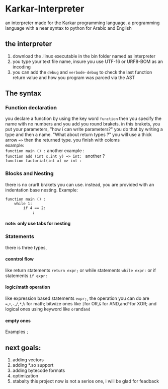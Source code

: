 
# Karkar-Interpreter 
an interpreter made for the Karkar programming language. a programming language with a near syntax to python for Arabic and English

## the interpreter
1. download the .linux executable in the bin folder named as interpreter
2. you type your text file name, insure you use UTF-16 or URF8-BOM as an incoding
3. you can add the `debug` and `verbode-debug` to check the last function return value and how you program was parced via the AST
   
## The syntax
### Function declaration 
you declare a function by using the key word `function`
then you specify the name with no numbers
and you add you round brakets. in this brakets, you put your parameters, "how i can write parameters?" you do that by writing a type and then a name. "What about return types ?" you will use a thick arrow `=>` then the returned type. you finish with coloms<br/>
example:<br/> `function main () :` another example : <br/> `function add (int x,int y) => int: ` another ? <br/> `function factorial(int x) => int :`

### Blocks and Nesting
there is no crurlt brakets you can use. instead, you are provided with an indentation base nesting. Example:
```
function main () :
    while 1:
        if 4 == 2:
            ;
```
#### note: only use tabs for nesting

### Statements
there is three types,
#### conntrol flow 
like return statements `return expr;` or while statements `while expr:` or if statements `if expr:`
#### logic/math operation
like expression based statements `expr;`, the operation you can do are `=`,`+`,`-`,`/`,`*`,`%` for math; bitwize ones like `|`for OR,`&` for AND,and`^`for XOR; and logical ones using keyword like `or`and`and`
#### empty ones
Examples `;`

## next goals:
1. adding vectors
2. adding *.so support
3. adding bytecode formats
4. optimization
5. stabalty
this project now is not a serios one, i will be glad for feadback

